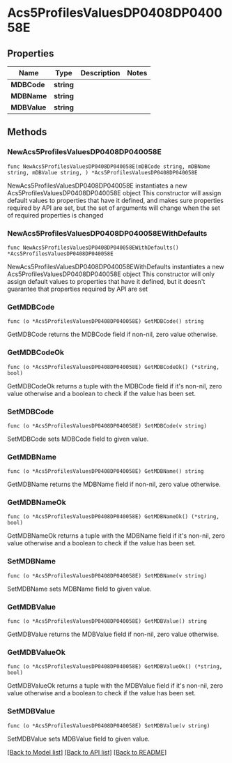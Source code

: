 # Acs5ProfilesValuesDP0408DP040058E

## Properties

Name | Type | Description | Notes
------------ | ------------- | ------------- | -------------
**MDBCode** | **string** |  | 
**MDBName** | **string** |  | 
**MDBValue** | **string** |  | 

## Methods

### NewAcs5ProfilesValuesDP0408DP040058E

`func NewAcs5ProfilesValuesDP0408DP040058E(mDBCode string, mDBName string, mDBValue string, ) *Acs5ProfilesValuesDP0408DP040058E`

NewAcs5ProfilesValuesDP0408DP040058E instantiates a new Acs5ProfilesValuesDP0408DP040058E object
This constructor will assign default values to properties that have it defined,
and makes sure properties required by API are set, but the set of arguments
will change when the set of required properties is changed

### NewAcs5ProfilesValuesDP0408DP040058EWithDefaults

`func NewAcs5ProfilesValuesDP0408DP040058EWithDefaults() *Acs5ProfilesValuesDP0408DP040058E`

NewAcs5ProfilesValuesDP0408DP040058EWithDefaults instantiates a new Acs5ProfilesValuesDP0408DP040058E object
This constructor will only assign default values to properties that have it defined,
but it doesn't guarantee that properties required by API are set

### GetMDBCode

`func (o *Acs5ProfilesValuesDP0408DP040058E) GetMDBCode() string`

GetMDBCode returns the MDBCode field if non-nil, zero value otherwise.

### GetMDBCodeOk

`func (o *Acs5ProfilesValuesDP0408DP040058E) GetMDBCodeOk() (*string, bool)`

GetMDBCodeOk returns a tuple with the MDBCode field if it's non-nil, zero value otherwise
and a boolean to check if the value has been set.

### SetMDBCode

`func (o *Acs5ProfilesValuesDP0408DP040058E) SetMDBCode(v string)`

SetMDBCode sets MDBCode field to given value.


### GetMDBName

`func (o *Acs5ProfilesValuesDP0408DP040058E) GetMDBName() string`

GetMDBName returns the MDBName field if non-nil, zero value otherwise.

### GetMDBNameOk

`func (o *Acs5ProfilesValuesDP0408DP040058E) GetMDBNameOk() (*string, bool)`

GetMDBNameOk returns a tuple with the MDBName field if it's non-nil, zero value otherwise
and a boolean to check if the value has been set.

### SetMDBName

`func (o *Acs5ProfilesValuesDP0408DP040058E) SetMDBName(v string)`

SetMDBName sets MDBName field to given value.


### GetMDBValue

`func (o *Acs5ProfilesValuesDP0408DP040058E) GetMDBValue() string`

GetMDBValue returns the MDBValue field if non-nil, zero value otherwise.

### GetMDBValueOk

`func (o *Acs5ProfilesValuesDP0408DP040058E) GetMDBValueOk() (*string, bool)`

GetMDBValueOk returns a tuple with the MDBValue field if it's non-nil, zero value otherwise
and a boolean to check if the value has been set.

### SetMDBValue

`func (o *Acs5ProfilesValuesDP0408DP040058E) SetMDBValue(v string)`

SetMDBValue sets MDBValue field to given value.



[[Back to Model list]](../README.md#documentation-for-models) [[Back to API list]](../README.md#documentation-for-api-endpoints) [[Back to README]](../README.md)



